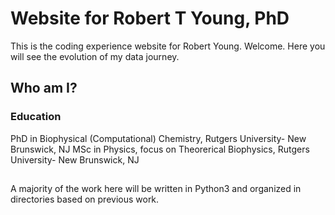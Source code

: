 # Website for Robert T Young, PhD

This is the coding experience website for Robert Young. Welcome. Here you will see the evolution of my data journey.

## Who am I?

### Education

PhD in Biophysical (Computational) Chemistry, Rutgers University- New Brunswick, NJ
MSc in Physics, focus on Theorerical Biophysics, Rutgers University- New Brunswick, NJ

## 

A majority of the work here will be written in Python3 and organized in directories based on previous work.